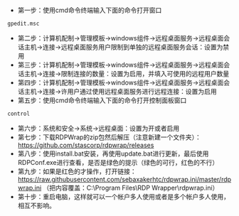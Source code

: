#####
- 第一步：使用cmd命令终端输入下面的命令打开窗口
```sh
gpedit.msc
```
- 第二步：计算机配制->管理模板->windows组件->远程桌面服务->远程桌面会话主机->连接->远程桌面服务用户限制到单独的远程桌面服务会话：设置为禁用
- 第三步：计算机配制->管理模板->windows组件->远程桌面服务->远程桌面会话主机->连接->限制连接的数量：设置为启用，并填入可使用的远程用户数量
- 第四步：计算机配制->管理模板->windows组件->远程桌面服务->远程桌面会话主机->连接->许用户通过使用远程桌面服务进行远程连接：设置为启用
- 第五步：使用cmd命令终端输入下面的命令打开控制面板窗口
```sh
control
```
- 第六步：系统和安全->系统->远程桌面：设置为开或者启用
- 第七步：下载RDPWrap的zip包然后解压（注意新建一个文件夹）：https://github.com/stascorp/rdpwrap/releases
- 第八步：使用install.bat安装，再使用update.bat进行更新，最后使用RDPConf.exe进行查看，是否是绿色的提示（绿色的可行，红色的不行）
- 第九步：如果是红色的才操作，打开链接：https://raw.githubusercontent.com/sebaxakerhtc/rdpwrap.ini/master/rdpwrap.ini （把内容覆盖：C:\Program Files\RDP Wrapper\rdpwrap.ini）
- 第十步：重启电脑，这样就可以一个帐户多人使用或者是多个帐户多人使用，相互不影响。

